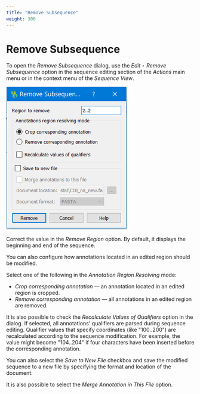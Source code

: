 ```yaml
---
title: "Remove Subsequence"
weight: 300
---
```


# Remove Subsequence

To open the _Remove Subsequence_ dialog, use the _Edit ‣ Remove Subsequence_ option in the sequence editing section of the _Actions_ main menu or in the context menu of the _Sequence View_.

![](/images/96665657/96665688.png)

Correct the value in the _Remove Region_ option. By default, it displays the beginning and end of the sequence.

You can also configure how annotations located in an edited region should be modified.

Select one of the following in the _Annotation Region Resolving_ mode:

*   _Crop corresponding annotation_ — an annotation located in an edited region is cropped.
*   _Remove corresponding annotation_ — all annotations in an edited region are removed.

It is also possible to check the _Recalculate Values of Qualifiers_ option in the dialog. If selected, all annotations' qualifiers are parsed during sequence editing. Qualifier values that specify coordinates (like "100..200") are recalculated according to the sequence modification. For example, the value might become "104..204" if four characters have been inserted before the corresponding annotation.

You can also select the _Save to New File_ checkbox and save the modified sequence to a new file by specifying the format and location of the document.

It is also possible to select the _Merge Annotation in This File_ option.